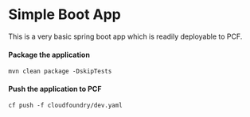 # Simple Boot App
This is a very basic spring boot app which is readily deployable to PCF.

#### Package the application
    mvn clean package -DskipTests
    
#### Push the application to PCF
    cf push -f cloudfoundry/dev.yaml
